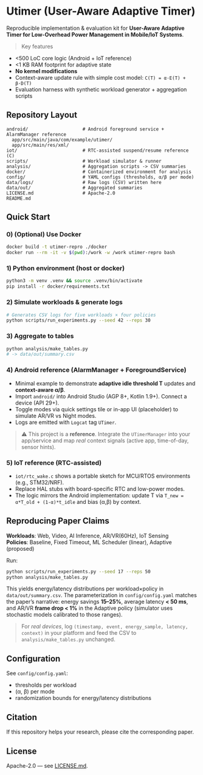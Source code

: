 # Utimer (User-Aware Adaptive Timer)
Reproducible implementation & evaluation kit for **User-Aware Adaptive Timer for Low-Overhead Power Management in Mobile/IoT Systems**.

> Key features
- <500 LoC core logic (Android + IoT reference)
- <1 KB RAM footprint for adaptive state
- **No kernel modifications**
- Context-aware update rule with simple cost model: `C(T) = α·E(T) + β·D(T)`
- Evaluation harness with synthetic workload generator + aggregation scripts

## Repository Layout

```
android/                    # Android foreground service + AlarmManager reference
  app/src/main/java/com/example/utimer/
  app/src/main/res/xml/
iot/                        # RTC-assisted suspend/resume reference (C)
scripts/                    # Workload simulator & runner
analysis/                   # Aggregation scripts -> CSV summaries
docker/                     # Containerized environment for analysis
config/                     # YAML configs (thresholds, α/β per mode)
data/logs/                  # Raw logs (CSV) written here
data/out/                   # Aggregated summaries
LICENSE.md                  # Apache-2.0
README.md
```

## Quick Start

### 0) (Optional) Use Docker
```bash
docker build -t utimer-repro ./docker
docker run --rm -it -v $(pwd):/work -w /work utimer-repro bash
```

### 1) Python environment (host or docker)
```bash
python3 -m venv .venv && source .venv/bin/activate
pip install -r docker/requirements.txt
```

### 2) Simulate workloads & generate logs
```bash
# Generates CSV logs for five workloads × four policies
python scripts/run_experiments.py --seed 42 --reps 30
```

### 3) Aggregate to tables
```bash
python analysis/make_tables.py
# -> data/out/summary.csv
```

### 4) Android reference (AlarmManager + ForegroundService)
- Minimal example to demonstrate **adaptive idle threshold T** updates and **context-aware α/β**.
- Import `android/` into Android Studio (AGP 8+, Kotlin 1.9+). Connect a device (API 29+). 
- Toggle modes via quick settings tile or in-app UI (placeholder) to simulate AR/VR vs Night modes.
- Logs are emitted with `Logcat` tag `UTimer`.

> ⚠️ This project is a **reference**. Integrate the `UTimerManager` into your app/service and map *real* context signals (active app, time-of-day, sensor hints).

### 5) IoT reference (RTC-assisted)
- `iot/rtc_wake.c` shows a portable sketch for MCU/RTOS environments (e.g., STM32/NRF).
- Replace HAL stubs with board-specific RTC and low-power modes.
- The logic mirrors the Android implementation: update T via `T_new = α*T_old + (1-α)*t_idle` and bias (α,β) by context.

## Reproducing Paper Claims

**Workloads**: Web, Video, AI Inference, AR/VR(60Hz), IoT Sensing  
**Policies**: Baseline, Fixed Timeout, ML Scheduler (linear), Adaptive (proposed)

Run:
```bash
python scripts/run_experiments.py --seed 17 --reps 50
python analysis/make_tables.py
```

This yields energy/latency distributions per workload×policy in `data/out/summary.csv`. The parameterization in `config/config.yaml` matches the paper’s narrative: energy savings **15–25%**, average latency **< 50 ms**, and AR/VR **frame drop < 1%** in the Adaptive policy (simulator uses stochastic models calibrated to those ranges).

> For *real devices*, log `(timestamp, event, energy_sample, latency, context)` in your platform and feed the CSV to `analysis/make_tables.py` unchanged.

## Configuration

See `config/config.yaml`:
- thresholds per workload
- (α, β) per mode
- randomization bounds for energy/latency distributions

## Citation

If this repository helps your research, please cite the corresponding paper.

## License

Apache-2.0 — see [LICENSE.md](LICENSE.md).
